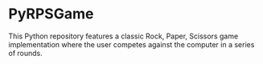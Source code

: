 # PyRPSGame
This Python repository features a classic Rock, Paper, Scissors game implementation where the user competes against the computer in a series of rounds.

